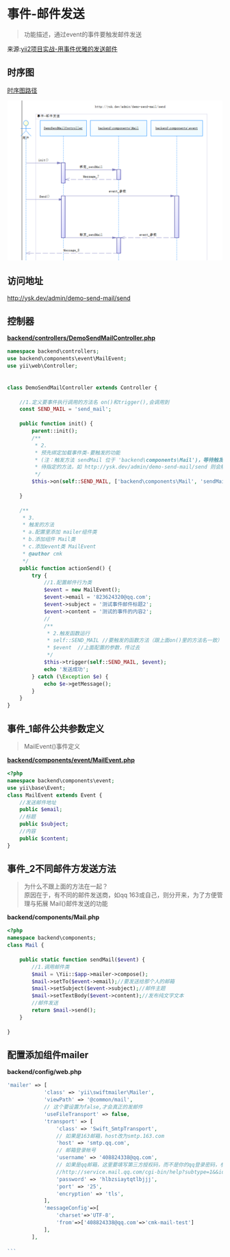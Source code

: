 # 事件-邮件发送
>功能描述，通过event的事件要触发邮件发送  

来源:[yii2项目实战-用事件优雅的发送邮件](http://www.manks.top/document/yii2-event-email-example.html)   

## 时序图

[时序图路径](../uml/事件-邮件发送.oom)

![](event_mail.png)

## 访问地址
http://ysk.dev/admin/demo-send-mail/send  

## 控制器
**[backend/controllers/DemoSendMailController.php](https://github.com/408824338/test-yii2/blob/master/backend/controllers/DemoSendMailController.php)** 

```php
namespace backend\controllers;
use backend\components\event\MailEvent;
use yii\web\Controller;


class DemoSendMailController extends Controller {

	//1.定义要事件执行调用的方法名 on()和trigger(),会调用到  
    const SEND_MAIL = 'send_mail';

    public function init() {
        parent::init();
        /**
         * 2.
         * 预先绑定加载事件类-要触发的功能
         * (注：触发方法 sendMail 位于 'backend\components\Mail')，等待触发
         * 待指定的方法，如 http://ysk.dev/admin/demo-send-mail/send 则会触发
         */
        $this->on(self::SEND_MAIL, ['backend\components\Mail', 'sendMail']);

    }

    /**
     * 3.
     * 触发的方法
     * a.配置里添加 mailer组件类
     * b.添加组件 Mail类
     * c.添加event类 MailEvent
     * @author cmk
     */
    public function actionSend() {
        try {
            //1.配置邮件行为类
            $event = new MailEvent();
            $event->email = '823624320@qq.com';
            $event->subject = '测试事件邮件标题2';
            $event->content = '测试的事件的内容2';
            //
            /**
             * 2.触发函数运行
             * self::SEND_MAIL //要触发的函数方法（跟上面on()里的方法名一致）
             * $event  //上面配置的参数，传过去
             */
            $this->trigger(self::SEND_MAIL, $event);
            echo '发送成功';
        } catch (\Exception $e) {
            echo $e->getMessage();
        }
    }
}
```


## 事件_1邮件公共参数定义
>MailEvent()事件定义  

**[backend/components/event/MailEvent.php](https://github.com/408824338/test-yii2/blob/master/backend/components/event/MailEvent.php)**  

```php
<?php
namespace backend\components\event;
use yii\base\Event;
class MailEvent extends Event {
    //发送邮件地址
    public $email;
	//标题 
    public $subject;
    //内容    
	public $content;
}
```

## 事件_2不同邮件方发送方法
>为什么不跟上面的方法在一起？  
>原因在于，有不同的邮件发送商，如qq 163或自己，则分开来，为了方便管理与拓展
Mail()邮件发送的功能  

**backend/components/Mail.php**  

```php
<?php
namespace backend\components;
class Mail {

    public static function sendMail($event) {
        //1.调用邮件类
        $mail = \Yii::$app->mailer->compose();
        $mail->setTo($event->email);//要发送给那个人的邮箱
        $mail->setSubject($event->subject);//邮件主题
        $mail->setTextBody($event->content);//发布纯文字文本
        //邮件发送
        return $mail->send();
    }

}
```

## 配置添加组件mailer
**backend/config/web.php**

````php
'mailer' => [
            'class' => 'yii\swiftmailer\Mailer',
            'viewPath' => '@common/mail',
            // 这个要设置为false,才会真正的发邮件
            'useFileTransport' => false,
            'transport' => [
                'class' => 'Swift_SmtpTransport',
                // 如果是163邮箱，host改为smtp.163.com
                'host' => 'smtp.qq.com',
                // 邮箱登录帐号
                'username' => '408824338@qq.com',
                // 如果是qq邮箱，这里要填写第三方授权码，而不是你的qq登录密码，参考qq邮箱的帮助文档
                //http://service.mail.qq.com/cgi-bin/help?subtype=1&&id=28&&no=1001256
                'password' => 'hlbzsiaytqtlbjjj',
                'port' => '25',
                'encryption' => 'tls',
            ],
            'messageConfig'=>[
                'charset'=>'UTF-8',
                'from'=>['408824338@qq.com'=>'cmk-mail-test']
            ],
        ],

```

